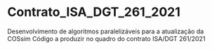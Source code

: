 # Contrato_ISA_DGT_261_2021
Desenvolvimento de algoritmos paralelizáveis para a atualização da COSsim
Código a produzir no quadro do contrato ISA/DGT 261/2021
